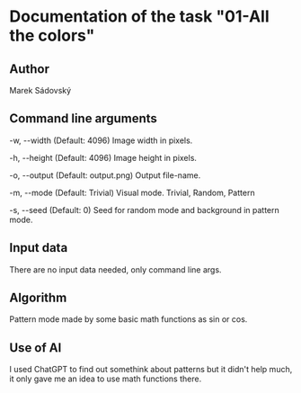 # Documentation of the task "01-All the colors"

## Author
Marek Sádovský

## Command line arguments
  -w, --width     (Default: 4096) Image width in pixels.

  -h, --height    (Default: 4096) Image height in pixels.

  -o, --output    (Default: output.png) Output file-name.

  -m, --mode      (Default: Trivial) Visual mode. Trivial, Random, Pattern

  -s, --seed      (Default: 0) Seed for random mode and background in pattern mode.

## Input data
There are no input data needed, only command line args.
## Algorithm
Pattern mode made by some basic math functions as sin or cos.

## Use of AI
I used ChatGPT to find out somethink about patterns but it didn't help much,
it only gave me an idea to use math functions there.

